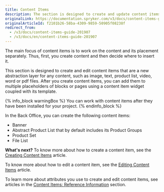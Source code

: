 ```yaml
---
title: Content Items
description: The section is designed to create and update content items, so later they can be added to pages and blocks through content item widgets in the Back Office.
originalLink: https://documentation.spryker.com/v3/docs/content-items-guide-201907
originalArticleId: f2101b26-58ba-4309-9859-50905f08238f
redirect_from:
  - /v3/docs/content-items-guide-201907
  - /v3/docs/en/content-items-guide-201907
---
```


The main focus of content items is to work on the content and its placement separately. Thus, first, you create content and then decide where to insert it.

This section is designed to create and edit content items that are a new abstraction layer for any content, such as image, text, product list, video, word or pdf files. After you create content items, you can add them to multiple placeholders of blocks or pages using a content item widget coupled with its template.

{% info_block warningBox %}
You can work with content items after they have been installed for your project.
{% endinfo_block %}

In the Back Office, you can create the following content items:

* Banner
* Abstract Product List that by default includes its Product Groups
* Product Set 
* File List

**What's next?**
To know more about how to create a content item, see the [Creating Content Items](/docs/scos/user/user-guides/{{page.version}}/back-office-user-guide/content-management/content-items/creating-content-items.html) article.

To know more about how to edit a content item, see the [Editing Content Items](/docs/scos/user/user-guides/{{page.version}}/back-office-user-guide/content-management/content-items/editing-content-items.html) article.

To learn more about attributes you use to create and edit content items, see articles in the [Content Items: Reference Information](/docs/scos/user/user-guides/{{page.version}}/back-office-user-guide/content-management/content-items/references/content-items-reference-information.html) section.

